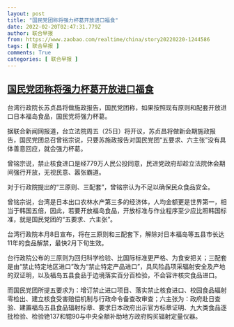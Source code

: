 ```yaml
---
layout: post
title: "国民党团称将强力杯葛开放进口福食"
date: 2022-02-20T02:47:31.779Z
author: 联合早报
from: https://www.zaobao.com/realtime/china/story20220220-1244586
tags: [ 联合早报 ]
comments: True
categories: [ 联合早报 ]
---
```

<!--1645343940000-->
[国民党团称将强力杯葛开放进口福食](https://www.zaobao.com/realtime/china/story20220220-1244586)
------

<div>
<p>台湾行政院长苏贞昌将做施政报告，国民党团称，如果按照现有原则和配套开放进口日本福岛食品，国民党将强力杯葛。</p><p>据联合新闻网报道，台立法院周五（25日）将开议，苏贞昌将做新会期施政报告，国民党团总召曾铭宗说，只要苏施政报告对国民党团“五要求、六主张”没有具体善意回应，就会强力杯葛。</p><p>曾铭宗说，禁止核食进口是经779万人民公投同意，民进党政府却趁立法院休会期间强行开放，无视民意、嚣张霸道。</p><section id="imu"><div id="dfp-ad-imu1">        </div></section><p>对于行政院提出的“三原则、三配套”，曾铭宗认为不足以确保民众食品安全。</p><p>曾铭宗说，台湾是日本出口农林水产第三多的经济体，人均金额更是世界第一，相当于韩国五倍，因此，若要开放福岛食品，开放标准与作业程序至少应比照韩国标准，就是国民党团的“五要求、六主张”。</p><p>台湾行政院本月8日宣布，将在三原则和三配套下，解除对日本福岛等五县市长达11年的食品解禁，最快2月下旬生效。</p><div id="innity-in-post"></div><div id="dfp-ad-midarticlespecial">        </div><p>台行政院公布的三原则为回归科学检验、比国际标准更严格、为食安把关；三配套是由“禁止特定地区进口”改为“禁止特定产品进口”，具风险品项采辐射安全及产地的双证明，以及福岛五县食品于边境落实百分百检验，不会容许核灾食品进口。</p><p>而国民党团所提五要求为：增订禁止进口项目、落实禁止核食进口、校园食品辐射零检出、建立核食受害赔偿机制与行政命令备查改审查；六主张为：政府赴日查验、建置福岛五县食品辐射标章、要求日本政府出示官方标章证明、九大类食品逐批检验、检验铯137和锶90与中央全额补助地方政府购买辐射定量仪器。<br>&nbsp;</p>      <div class="cx_paywall_placeholder" id="sph_cdp_40"></div>
</div>
